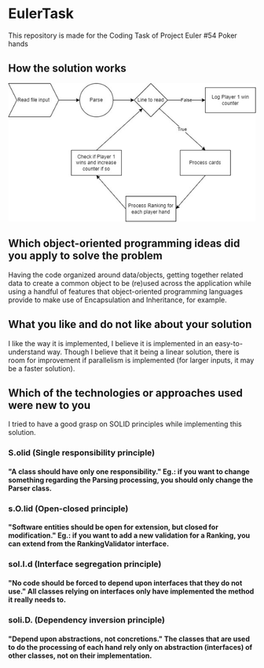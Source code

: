 # EulerTask
This repository is made for the Coding Task of Project Euler #54 Poker hands

## How the solution works

![how the solution works at a hight level](https://raw.githubusercontent.com/kimmorais/EulerTask/master/eulertask/images/flowchart_poker_drawio.jpg)

## Which object-oriented programming ideas did you apply to solve the problem

Having the code organized around data/objects, getting together related data to create a common object to be (re)used across the application while using a handful of features that object-oriented programming languages provide to make use of Encapsulation and Inheritance, for example.

## What you like and do not like about your solution

I like the way it is implemented, I believe it is implemented in an easy-to-understand way. Though I believe that it being a linear solution, there is room for improvement if parallelism is implemented (for larger inputs, it may be a faster solution).

## Which of the technologies or approaches used were new to you

I tried to have a good grasp on SOLID principles while implementing this solution.

### S.olid (Single responsibility principle)
#### "A class should have only one responsibility." Eg.: if you want to change something regarding the Parsing processing, you should only change the Parser class.

### s.O.lid (Open-closed principle)
#### "Software entities should be open for extension, but closed for modification." Eg.: if you want to add a new validation for a Ranking, you can extend from the RankingValidator interface.

### sol.I.d (Interface segregation principle)
#### "No code should be forced to depend upon interfaces that they do not use." All classes relying on interfaces only have implemented the method it really needs to.

### soli.D. (Dependency inversion principle)
#### "Depend upon abstractions, not concretions." The classes that are used to do the processing of each hand rely only on abstraction (interfaces) of other classes, not on their implementation.
